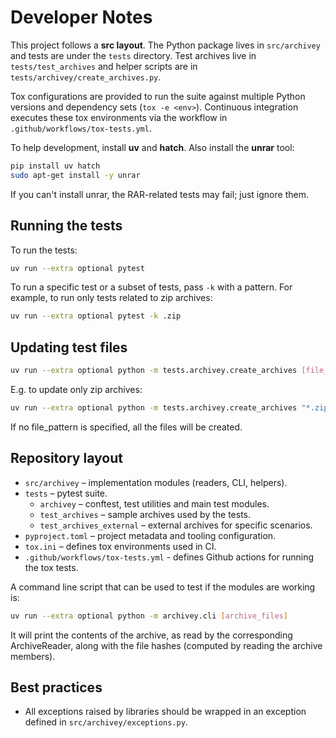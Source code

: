 # Developer Notes

This project follows a **src layout**. The Python package lives in
`src/archivey` and tests are under the `tests` directory.  Test archives live in
`tests/test_archives` and helper scripts are in `tests/archivey/create_archives.py`.

Tox configurations are provided to run the suite against multiple Python
versions and dependency sets (`tox -e <env>`).  Continuous integration executes
these tox environments via the workflow in `.github/workflows/tox-tests.yml`.

To help development, install **uv** and **hatch**. Also install the **unrar** tool:

```bash
pip install uv hatch
sudo apt-get install -y unrar
```

If you can't install unrar, the RAR-related tests may fail; just ignore them.

## Running the tests

To run the tests:

```bash
uv run --extra optional pytest
```

To run a specific test or a subset of tests, pass `-k` with a pattern. For
example, to run only tests related to zip archives:

```bash
uv run --extra optional pytest -k .zip
```

## Updating test files

```bash
uv run --extra optional python -m tests.archivey.create_archives [file_pattern]
```

E.g. to update only zip archives:

```bash
uv run --extra optional python -m tests.archivey.create_archives "*.zip"
```

If no file_pattern is specified, all the files will be created.


## Repository layout

- `src/archivey` – implementation modules (readers, CLI, helpers).
- `tests` – pytest suite.
  - `archivey` – conftest, test utilities and main test modules.
  - `test_archives` – sample archives used by the tests.
  - `test_archives_external` – external archives for specific scenarios.
- `pyproject.toml` – project metadata and tooling configuration.
- `tox.ini` – defines tox environments used in CI.
- `.github/workflows/tox-tests.yml` - defines Github actions for running the tox tests.

A command line script that can be used to test if the modules are working is:

```bash
uv run --extra optional python -m archivey.cli [archive_files]
```

It will print the contents of the archive, as read by the corresponding ArchiveReader,
along with the file hashes (computed by reading the archive members).


## Best practices

- All exceptions raised by libraries should be wrapped in an exception defined in
`src/archivey/exceptions.py`.
